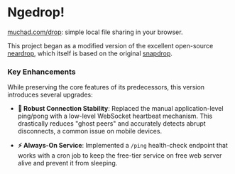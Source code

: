 # Ngedrop!

[muchad.com/drop](https://muchad.com/drop): simple local file sharing in your browser. 


This project began as a modified version of the excellent open-source [neardrop](https://github.com/omniashare/neardrop), which itself is based on the original [snapdrop](https://github.com/snapdrop/snapdrop). 


### Key Enhancements
While preserving the core features of its predecessors, this version introduces several upgrades:

* **🚀 Robust Connection Stability**: Replaced the manual application-level ping/pong with a low-level WebSocket heartbeat mechanism. This drastically reduces "ghost peers" and accurately detects abrupt disconnects, a common issue on mobile devices.

* **⚡️ Always-On Service**: Implemented a `/ping` health-check endpoint that works with a cron job to keep the free-tier service on free web server alive and prevent it from sleeping.
